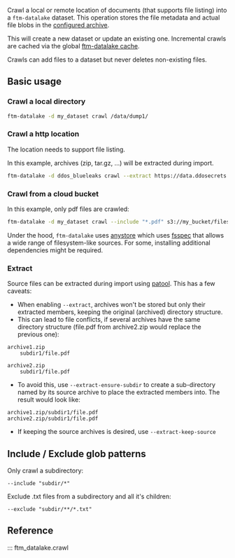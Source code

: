 Crawl a local or remote location of documents (that supports file listing) into a `ftm-datalake` dataset. This operation stores the file metadata and actual file blobs in the [configured archive](./configuration.md).

This will create a new dataset or update an existing one. Incremental crawls are cached via the global [ftm-datalake cache](./cache.md).

Crawls can add files to a dataset but never deletes non-existing files.

## Basic usage

### Crawl a local directory

```bash
ftm-datalake -d my_dataset crawl /data/dump1/
```
### Crawl a http location

The location needs to support file listing.

In this example, archives (zip, tar.gz, ...) will be extracted during import.

```bash
ftm-datalake -d ddos_blueleaks crawl --extract https://data.ddosecrets.com/BlueLeaks/
```

### Crawl from a cloud bucket

In this example, only pdf files are crawled:

```bash
ftm-datalake -d my_dataset crawl --include "*.pdf" s3://my_bucket/files
```

Under the hood, `ftm-datalake` uses [anystore](https://docs.investigraph.dev/lib/anystore) which uses [fsspec](https://filesystem-spec.readthedocs.io/en/latest/index.html) that allows a wide range of filesystem-like sources. For some, installing additional dependencies might be required.

### Extract

Source files can be extracted during import using [patool](https://pypi.org/project/patool/). This has a few caveats:

- When enabling `--extract`, archives won't be stored but only their extracted members, keeping the original (archived) directory structure.
- This can lead to file conflicts, if several archives have the same directory structure (file.pdf from archive2.zip would replace the previous one):

```
archive1.zip
    subdir1/file.pdf

archive2.zip
    subdir1/file.pdf
```

- To avoid this, use `--extract-ensure-subdir` to create a sub-directory named by its source archive to place the extracted members into. The result would look like:

```
archive1.zip/subdir1/file.pdf
archive2.zip/subdir1/file.pdf
```

- If keeping the source archives is desired, use `--extract-keep-source`

## Include / Exclude glob patterns

Only crawl a subdirectory:

    --include "subdir/*"

Exclude .txt files from a subdirectory and all it's children:

    --exclude "subdir/**/*.txt"


## Reference

::: ftm_datalake.crawl

